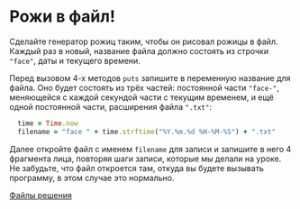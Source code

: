 # Рожи в файл!

Сделайте генератор рожиц таким, чтобы он рисовал рожицы в файл.
Каждый раз в новый, название файла должно состоять из строчки `"face"`, даты и текущего времени.

<div class="rubyrush-task-hint">

Перед вызовом 4-х методов `puts` запишите в переменную название для файла. Оно будет состоять из трёх частей: постоянной части `"face-"`, меняющейся с каждой секундой части с текущим временем, и ещё одной постоянной части, расширения файла `".txt"`:

```ruby
  time = Time.now
  filename = "face " + time.strftime("%Y.%m.%d %H-%M-%S") + ".txt"
```

Далее откройте файл с именем `filename` для записи и запишите в него 4 фрагмента лица, повторяя шаги записи, которые мы делали на уроке. Не забудьте, что файл откроется там, откуда вы будете вызывать программу, в этом случае это нормально.

</div>


<div class="rubyrush-task-answer">

<p>
<a href="https://github.com/aristofun/rubyrush-path/tree/master/steps/write-files-02/solution/" class="rubyrush-task-solution-link">Файлы решения</a>
</p>

</div>
